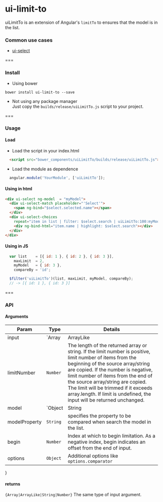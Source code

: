 # ui-limit-to
uiLimitTo is an extension of Angular's `limitTo` to ensures that the model is in the list.

### Common use cases
* [ui-select](https://github.com/angular-ui/ui-select)

===

### Install
* Using bower
```
bower install ui-limit-to --save
```

* Not using any package manager <br/>
Just copy the `builds/release/uiLimitTo.js` script to your project.

===

### Usage

#### Load
*  Load the script in your index.html

```html
  <script src="bower_components/uiLimitTo/builds/release/uiLimitTo.js"></script>
```
 * Load the module as dependence

```javascript
  angular.module('YourModule', ['uiLimitTo']);
```

#### Using in html
```html
<div ui-select ng-model  = "myModel">
  <div ui-select-match placeholder="'Select'">
    <span ng-bind="$select.selected.name"></span>
  </div>
  <div ui-select-choices
    repeat="item in list | filter: $select.search | uiLimitTo:100:myModel:'id' track by item.id">
    <div ng-bind-html="item.name | highlight: $select.search"></div>
  </div>
</div>
```

#### Using in JS
```javascript
  var list    = [{ id: 1 }, { id: 2 }, { id: 3 }],
    maxLimit  = 2,
    myModel   = { id: 3 },
    compareBy = 'id'; 

  $filter('uiLimitTo')(list, maxLimit, myModel, compareBy);
  // -> [{ id: 1 }, { id: 3 }]
```

===

### API 
#### Arguments
|Param|Type|Details|
|---|---|---|
input| `Array|ArrayLike|String|Number` | resource which will be limited.
limitNumber | `Number` | The length of the returned array or string. If the limit number is positive, limit number of items from the beginning of the source array/string are copied. If the number is negative, limit number of items from the end of the source array/string are copied. The limit will be trimmed if it exceeds array.length. If limit is undefined, the input will be returned unchanged.
model | `Object|String|Number`| resource which will be searched in list.
modelProperty | `String` | specifies the property to be compared when search the model in the list.
begin | `Number` | Index at which to begin limitation. As a negative index, begin indicates an offset from the end of input.
options | `Object` | Additional options like `options.comparator`

}

#### returns
`{Array|ArrayLike|String|Number}` The same type of input argument.
